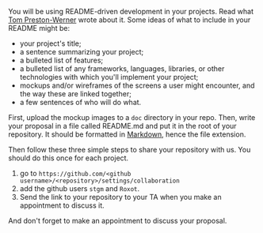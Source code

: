 You will be using README-driven development in your projects. Read what
[Tom Preston-Werner] wrote about it. Some ideas of what to include in your
README might be:

* your project's title;
* a sentence summarizing your project;
* a bulleted list of features;
* a bulleted list of any frameworks, languages, libraries, or other technologies
  with which you'll implement your project;
* mockups and/or wireframes of the screens a user might encounter, and the way these are linked
  together;
* a few sentences of who will do what.

[Tom Preston-Werner]: http://tom.preston-werner.com/2010/08/23/readme-driven-development.html

First, upload the mockup images to a `doc` directory in your repo. Then, write
your proposal in a file called README.md and put it in the root of your
repository. It should be formatted in [Markdown], hence the file extension.

[Markdown]: http://daringfireball.net/projects/markdown/syntax

Then follow these three simple steps to share your repository with us. You
should do this once for each project.

1. go to `https://github.com/<github username>/<repository>/settings/collaboration`
2. add the github users `stgm` and `Roxot`.
3. Send the link to your repository to your TA when you make an appointment to discuss it.

And don't forget to make an appointment to discuss your proposal.
